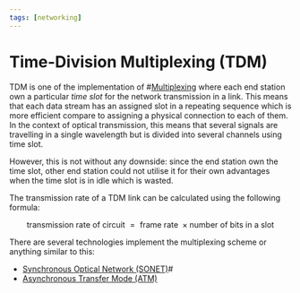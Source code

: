 ```yaml
---
tags: [networking]
---
```


# Time-Division Multiplexing (TDM)

TDM is one of the implementation of #[Multiplexing](202209091259.md) where each
end station own a particular *time slot* for the network transmission in a link.
This means that each data stream has an assigned slot in a repeating sequence
which is more efficient compare to assigning a physical connection to each of
them. In the context of optical transmission, this means that several signals
are travelling in a single wavelength but is divided into several channels using
time slot.

However, this is not without any downside: since the end station own the time
slot, other end station could not utilise it for their own advantages when the
time slot is in idle which is wasted.

The transmission rate of a TDM link can be calculated using the following
formula:

$$
\text{transmission rate of circuit } = \text{ frame rate } \times \text{number
of bits in a slot}
$$

There are several technologies implement the multiplexing scheme or anything
similar to this:
- [Synchronous Optical Network (SONET)](202209021758.md)#
- [Asynchronous Transfer Mode (ATM)](202209221012.md)

